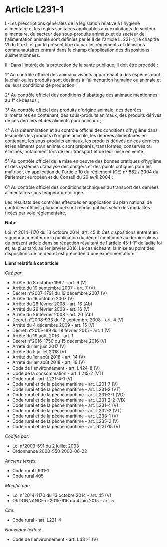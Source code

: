 # Article L231-1

I.-Les prescriptions générales de la législation relative à l'hygiène alimentaire et les règles sanitaires applicables aux
exploitants du secteur alimentaire, du secteur des sous-produits animaux et du secteur de l'alimentation animale sont
définies par le II de l'article L. 221-4, le chapitre VI du titre II et par le présent titre ou par les règlements et
décisions communautaires entrant dans le champ d'application des dispositions susmentionnées. 

II.-Dans l'intérêt de la protection de la santé publique, il doit être procédé : 

1° Au contrôle officiel des animaux vivants appartenant à des espèces dont la chair ou les produits sont destinés à
l'alimentation humaine ou animale et de leurs conditions de production ; 

2° Au contrôle officiel des conditions d'abattage des animaux mentionnés au 1° ci-dessus ; 

3° Au contrôle officiel des produits d'origine animale, des denrées alimentaires en contenant, des sous-produits animaux, des
produits dérivés de ces derniers et des aliments pour animaux ; 

4° A la détermination et au contrôle officiel des conditions d'hygiène dans lesquelles les produits d'origine animale, les
denrées alimentaires en contenant, les sous-produits animaux, les produits dérivés de ces derniers et les aliments pour
animaux sont préparés, transformés, conservés ou éliminés, notamment lors de leur transport et de leur mise en vente ; 

5° Au contrôle officiel de la mise en oeuvre des bonnes pratiques d'hygiène et des systèmes d'analyse des dangers et des
points critiques pour les maîtriser, en application de l'article 10 du règlement (CE) n° 882 / 2004 du Parlement européen et
du Conseil du 29 avril 2004 ; 

6° Au contrôle officiel des conditions techniques du transport des denrées alimentaires sous température dirigée.

Les résultats des contrôles effectués en application du plan national de contrôles officiels pluriannuel sont rendus publics
selon des modalités fixées par voie réglementaire.

**Nota:**

Loi n° 2014-1170 du 13 octobre 2014, art. 45 II: Ces dispositions entrent en vigueur à compter de la publication du décret
mentionné au dernier alinéa du présent article dans sa rédaction résultant de l'article 45-I-1° de ladite loi et, au plus
tard, au 1er janvier 2016. Le cas échéant, la mise au point des dispositions de ce décret est précédée d'une expérimentation.

**Liens relatifs à cet article**

_Cité par_:

  - Arrêté du 8 octobre 1982 - art. 9 (V)
  - Arrêté du 19 septembre 2007 - art. 7 (V)
  - Décret n°2007-1791 du 19 décembre 2007 (V)
  - Arrêté du 19 octobre 2007 (V)
  - Arrêté du 26 février 2008 - art. 16 (Ab)
  - Arrêté du 26 février 2008 - art. 16 (V)
  - Arrêté du 26 février 2008 - art. 20 (Ab)
  - Décret n°2008-933 du 12 septembre 2008 - art. 4 (V)
  - Arrêté du 4 décembre 2009 - art. 15 (V)
  - Décret n°2015-189 du 18 février 2015 - art. 1 (V)
  - Arrêté du 19 août 2016 - art. 1
  - Décret n°2016-1750 du 15 décembre 2016 (V)
  - Arrêté du 1er juin 2017 (V)
  - Arrêté du 5 juillet 2018 (V)
  - Arrêté du 1er août 2018 - art. 14 (V)
  - Arrêté du 1er août 2018 - art. 18 (V)
  - Code de l'environnement - art. L424-8 (V)
  - Code de la consommation - art. L215-2 (VT)
  - Code rural - art. L231-4-1 (V)
  - Code rural et de la pêche maritime - art. L201-7 (V)
  - Code rural et de la pêche maritime - art. L231-2 (VT)
  - Code rural et de la pêche maritime - art. L231-2-1 (VD)
  - Code rural et de la pêche maritime - art. L231-2-2 (VD)
  - Code rural et de la pêche maritime - art. L231-4 (V)
  - Code rural et de la pêche maritime - art. L232-2 (VT)
  - Code rural et de la pêche maritime - art. L233-1 (V)
  - Code rural et de la pêche maritime - art. L235-2 (V)
  - Code rural et de la pêche maritime - art. R231-15 (V)

_Codifié par_:

  - Loi n°2003-591 du 2 juillet 2003
  - Ordonnance 2000-550 2000-06-22

_Anciens textes_:

  - Code rural L931-1
  - Code rural 405

_Modifié par_:

  - Loi n°2014-1170 du 13 octobre 2014 - art. 45 (V)
  - ORDONNANCE n°2015-616 du 4 juin 2015 - art. 5

_Cite_:

  - Code rural - art. L221-4

_Nouveaux textes_:

  - Code de l'environnement - art. L431-1 (V)

